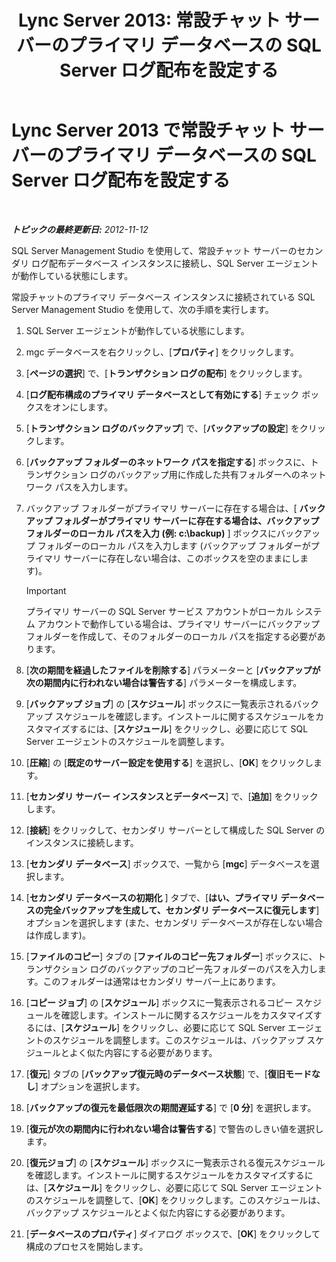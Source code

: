 ﻿---
title: 'Lync Server 2013: 常設チャット サーバーのプライマリ データベースの SQL Server ログ配布を設定する'
TOCTitle: 常設チャット サーバーのプライマリ データベースの SQL Server ログ配布を設定する
ms:assetid: 088ea1c2-d592-4a11-b3b8-f1e2f8beae93
ms:mtpsurl: https://technet.microsoft.com/ja-jp/library/JJ204653(v=OCS.15)
ms:contentKeyID: 48271184
ms.date: 05/19/2016
mtps_version: v=OCS.15
ms.translationtype: HT
---

# Lync Server 2013 で常設チャット サーバーのプライマリ データベースの SQL Server ログ配布を設定する

 

_**トピックの最終更新日:** 2012-11-12_

SQL Server Management Studio を使用して、常設チャット サーバーのセカンダリ ログ配布データベース インスタンスに接続し、SQL Server エージェントが動作している状態にします。

常設チャットのプライマリ データベース インスタンスに接続されている SQL Server Management Studio を使用して、次の手順を実行します。

1.  SQL Server エージェントが動作している状態にします。

2.  mgc データベースを右クリックし、\[**プロパティ**\] をクリックします。

3.  \[**ページの選択**\] で、\[**トランザクション ログの配布**\] をクリックします。

4.  \[**ログ配布構成のプライマリ データベースとして有効にする**\] チェック ボックスをオンにします。

5.  \[**トランザクション ログのバックアップ**\] で、\[**バックアップの設定**\] をクリックします。

6.  \[**バックアップ フォルダーのネットワーク パスを指定する**\] ボックスに、トランザクション ログのバックアップ用に作成した共有フォルダーへのネットワーク パスを入力します。

7.  バックアップ フォルダーがプライマリ サーバーに存在する場合は、\[ **バックアップ フォルダーがプライマリ サーバーに存在する場合は、バックアップ フォルダーのローカル パスを入力 (例: c:\\backup)** \] ボックスにバックアップ フォルダーのローカル パスを入力します (バックアップ フォルダーがプライマリ サーバーに存在しない場合は、このボックスを空のままにします)。
    

    > [!IMPORTANT]
    > プライマリ サーバーの SQL Server サービス アカウントがローカル システム アカウントで動作している場合は、プライマリ サーバーにバックアップ フォルダーを作成して、そのフォルダーのローカル パスを指定する必要があります。



8.  \[**次の期間を経過したファイルを削除する**\] パラメーターと \[**バックアップが次の期間内に行われない場合は警告する**\] パラメーターを構成します。

9.  \[**バックアップ ジョブ**\] の \[**スケジュール**\] ボックスに一覧表示されるバックアップ スケジュールを確認します。インストールに関するスケジュールをカスタマイズするには、\[**スケジュール**\] をクリックし、必要に応じて SQL Server エージェントのスケジュールを調整します。

10. \[**圧縮**\] の \[**既定のサーバー設定を使用する**\] を選択し、\[**OK**\] をクリックします。

11. \[**セカンダリ サーバー インスタンスとデータベース**\] で、\[**追加**\] をクリックします。

12. \[**接続**\] をクリックして、セカンダリ サーバーとして構成した SQL Server のインスタンスに接続します。

13. \[**セカンダリ データベース**\] ボックスで、一覧から \[**mgc**\] データベースを選択します。

14. \[**セカンダリ データベースの初期化** \] タブで、\[**はい、プライマリ データベースの完全バックアップを生成して、セカンダリ データベースに復元します**\] オプションを選択します (また、セカンダリ データベースが存在しない場合は作成します)。

15. \[**ファイルのコピー**\] タブの \[**ファイルのコピー先フォルダー**\] ボックスに、トランザクション ログのバックアップのコピー先フォルダーのパスを入力します。このフォルダーは通常はセカンダリ サーバー上にあります。

16. \[**コピー ジョブ**\] の \[**スケジュール**\] ボックスに一覧表示されるコピー スケジュールを確認します。インストールに関するスケジュールをカスタマイズするには、\[**スケジュール**\] をクリックし、必要に応じて SQL Server エージェントのスケジュールを調整します。このスケジュールは、バックアップ スケジュールとよく似た内容にする必要があります。

17. \[**復元**\] タブの \[**バックアップ復元時のデータベース状態**\] で、\[**復旧モードなし**\] オプションを選択します。

18. \[**バックアップの復元を最低限次の期間遅延する**\] で \[**0 分**\] を選択します。

19. \[**復元が次の期間内に行われない場合は警告する**\] で警告のしきい値を選択します。

20. \[**復元ジョブ**\] の \[**スケジュール**\] ボックスに一覧表示される復元スケジュールを確認します。インストールに関するスケジュールをカスタマイズするには、\[**スケジュール**\] をクリックし、必要に応じて SQL Server エージェントのスケジュールを調整して、\[**OK**\] をクリックします。このスケジュールは、バックアップ スケジュールとよく似た内容にする必要があります。

21. \[**データベースのプロパティ**\] ダイアログ ボックスで、\[**OK**\] をクリックして構成のプロセスを開始します。

